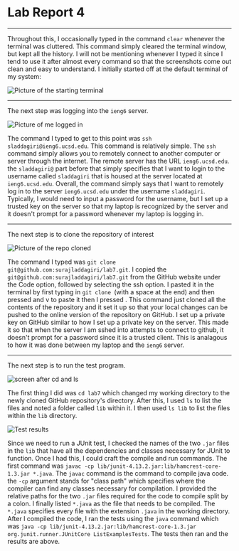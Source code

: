 # Lab Report 4
___


Throughout this, I occasionally typed in the command `clear` whenever the terminal was cluttered. This command simply cleared the terminal window, but kept all the history. I will not be mentioning whenever I typed it since I tend to use it after almost every command so that the screenshots come out clean and easy to understand. I initially started off at the default terminal of my system:

![Picture of the starting terminal]()

___

The next step was logging into the `ieng6` server.

![Picture of me logged in]()

The command I typed to get to this point was `ssh sladdagiri@ieng6.ucsd.edu`. This command is relatively simple. The `ssh` command simply allows you to remotely connect to another computer or server through the internet. The remote server has the URL `ieng6.ucsd.edu`. the `sladdagiri@` part before that simply specifies that I want to login to the username called `sladdagiri` that is housed at the server located at `ieng6.ucsd.edu`. Overall, the command simply says that I want to remotely log in to the server `ieng6.ucsd.edu` under the username `sladdagiri`. Typically, I would need to input a password for the username, but I set up a trusted key on the server so that my laptop is recognized by the server and it doesn't prompt for a password whenever my laptop is logging in.

___

The next step is to clone the repository of interest

![Picture of the repo cloned]()

The command I typed was `git clone git@github.com:surajladdagiri/lab7.git`. I copied the `git@github.com:surajladdagiri/lab7.git` from the GitHub website under the Code option, followed by selecting the ssh option. I pasted it in the terminal by first typing in `git clone `(with a space at the end) and then pressed <command> and v to paste it then I pressed <enter>. This command just cloned all the contents of the repository and it set it up so that your local changes can be pushed to the online version of the repository on GitHub. I set up a private key on GitHub similar to how I set up a private key on the server. This made it so that when the server I am sshed into attempts to connect to github, it doesn't prompt for a password since it is a trusted client. This is analagous to how it was done between my laptop and the `ieng6` server.

___

The next step is to run the test program.

![screen after cd and ls]()

The first thing I did was `cd lab7` which changed my working directory to the newly cloned GitHub repository's directory. After this, I used `ls` to list the files and noted a folder called `lib` within it. I then used `ls lib` to list the files within the `lib` directory. 


![Test results]()

Since we need to run a JUnit test, I checked the names of the two `.jar` files in the `lib` that have all the dependencies and classes necessary for JUnit to function. Once I had this, I could craft the compile and run commands. The first command was `javac -cp lib/junit-4.13.2.jar:lib/hamcrest-core-1.3.jar *.java`. The `javac` command is the command to compile java code. the `-cp` argument stands for "class path" which specifies where the compiler can find any classes necessary for compilation. I provided the relative paths for the two `.jar` files required for the code to compile split by a colon. I finally listed `*.java` as the file that needs to be compiled. The `*.java` specifies every file with the extension `.java` in the working directory. After I compiled the code, I ran the tests using the `java` command which was `java -cp lib/junit-4.13.2.jar:lib/hamcrest-core-1.3.jar org.junit.runner.JUnitCore ListExamplesTests`. The tests then ran and the results are above.
